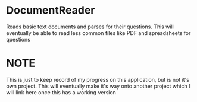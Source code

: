 # DocumentReader
Reads basic text documents and parses for their questions.
This will eventually be able to read less common files like PDF and spreadsheets for questions

# NOTE
This is just to keep record of my progress on this application, but is not it's own project. This will eventually make it's way onto another project which I will link here once this has a working version
